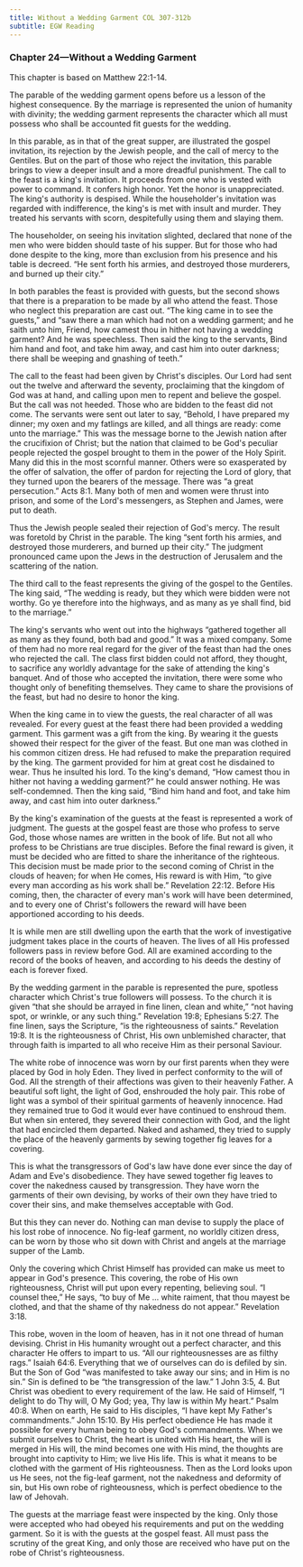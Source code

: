 ```yaml
---
title: Without a Wedding Garment COL 307-312b
subtitle: EGW Reading
---
```


### Chapter 24—Without a Wedding Garment

This chapter is based on Matthew 22:1-14.

The parable of the wedding garment opens before us a lesson of the highest consequence. By the marriage is represented the union of humanity with divinity; the wedding garment represents the character which all must possess who shall be accounted fit guests for the wedding.

In this parable, as in that of the great supper, are illustrated the gospel invitation, its rejection by the Jewish people, and the call of mercy to the Gentiles. But on the part of those who reject the invitation, this parable brings to view a deeper insult and a more dreadful punishment. The call to the feast is a king's invitation. It proceeds from one who is vested with power to command. It confers high honor. Yet the honor is unappreciated. The king's authority is despised. While the householder's invitation was regarded with indifference, the king's is met with insult and murder. They treated his servants with scorn, despitefully using them and slaying them.

The householder, on seeing his invitation slighted, declared that none of the men who were bidden should taste of his supper. But for those who had done despite to the king, more than exclusion from his presence and his table is decreed. “He sent forth his armies, and destroyed those murderers, and burned up their city.”

In both parables the feast is provided with guests, but the second shows that there is a preparation to be made by all who attend the feast. Those who neglect this preparation are cast out. “The king came in to see the guests,” and “saw there a man which had not on a wedding garment; and he saith unto him, Friend, how camest thou in hither not having a wedding garment? And he was speechless. Then said the king to the servants, Bind him hand and foot, and take him away, and cast him into outer darkness; there shall be weeping and gnashing of teeth.”

The call to the feast had been given by Christ's disciples. Our Lord had sent out the twelve and afterward the seventy, proclaiming that the kingdom of God was at hand, and calling upon men to repent and believe the gospel. But the call was not heeded. Those who are bidden to the feast did not come. The servants were sent out later to say, “Behold, I have prepared my dinner; my oxen and my fatlings are killed, and all things are ready: come unto the marriage.” This was the message borne to the Jewish nation after the crucifixion of Christ; but the nation that claimed to be God's peculiar people rejected the gospel brought to them in the power of the Holy Spirit. Many did this in the most scornful manner. Others were so exasperated by the offer of salvation, the offer of pardon for rejecting the Lord of glory, that they turned upon the bearers of the message. There was “a great persecution.” Acts 8:1. Many both of men and women were thrust into prison, and some of the Lord's messengers, as Stephen and James, were put to death.

Thus the Jewish people sealed their rejection of God's mercy. The result was foretold by Christ in the parable. The king “sent forth his armies, and destroyed those murderers, and burned up their city.” The judgment pronounced came upon the Jews in the destruction of Jerusalem and the scattering of the nation.

The third call to the feast represents the giving of the gospel to the Gentiles. The king said, “The wedding is ready, but they which were bidden were not worthy. Go ye therefore into the highways, and as many as ye shall find, bid to the marriage.”

The king's servants who went out into the highways “gathered together all as many as they found, both bad and good.” It was a mixed company. Some of them had no more real regard for the giver of the feast than had the ones who rejected the call. The class first bidden could not afford, they thought, to sacrifice any worldly advantage for the sake of attending the king's banquet. And of those who accepted the invitation, there were some who thought only of benefiting themselves. They came to share the provisions of the feast, but had no desire to honor the king.

When the king came in to view the guests, the real character of all was revealed. For every guest at the feast there had been provided a wedding garment. This garment was a gift from the king. By wearing it the guests showed their respect for the giver of the feast. But one man was clothed in his common citizen dress. He had refused to make the preparation required by the king. The garment provided for him at great cost he disdained to wear. Thus he insulted his lord. To the king's demand, “How camest thou in hither not having a wedding garment?” he could answer nothing. He was self-condemned. Then the king said, “Bind him hand and foot, and take him away, and cast him into outer darkness.”

By the king's examination of the guests at the feast is represented a work of judgment. The guests at the gospel feast are those who profess to serve God, those whose names are written in the book of life. But not all who profess to be Christians are true disciples. Before the final reward is given, it must be decided who are fitted to share the inheritance of the righteous. This decision must be made prior to the second coming of Christ in the clouds of heaven; for when He comes, His reward is with Him, “to give every man according as his work shall be.” Revelation 22:12. Before His coming, then, the character of every man's work will have been determined, and to every one of Christ's followers the reward will have been apportioned according to his deeds.

It is while men are still dwelling upon the earth that the work of investigative judgment takes place in the courts of heaven. The lives of all His professed followers pass in review before God. All are examined according to the record of the books of heaven, and according to his deeds the destiny of each is forever fixed.

By the wedding garment in the parable is represented the pure, spotless character which Christ's true followers will possess. To the church it is given “that she should be arrayed in fine linen, clean and white,” “not having spot, or wrinkle, or any such thing.” Revelation 19:8; Ephesians 5:27. The fine linen, says the Scripture, “is the righteousness of saints.” Revelation 19:8. It is the righteousness of Christ, His own unblemished character, that through faith is imparted to all who receive Him as their personal Saviour.

The white robe of innocence was worn by our first parents when they were placed by God in holy Eden. They lived in perfect conformity to the will of God. All the strength of their affections was given to their heavenly Father. A beautiful soft light, the light of God, enshrouded the holy pair. This robe of light was a symbol of their spiritual garments of heavenly innocence. Had they remained true to God it would ever have continued to enshroud them. But when sin entered, they severed their connection with God, and the light that had encircled them departed. Naked and ashamed, they tried to supply the place of the heavenly garments by sewing together fig leaves for a covering.

This is what the transgressors of God's law have done ever since the day of Adam and Eve's disobedience. They have sewed together fig leaves to cover the nakedness caused by transgression. They have worn the garments of their own devising, by works of their own they have tried to cover their sins, and make themselves acceptable with God.

But this they can never do. Nothing can man devise to supply the place of his lost robe of innocence. No fig-leaf garment, no worldly citizen dress, can be worn by those who sit down with Christ and angels at the marriage supper of the Lamb.

Only the covering which Christ Himself has provided can make us meet to appear in God's presence. This covering, the robe of His own righteousness, Christ will put upon every repenting, believing soul. “I counsel thee,” He says, “to buy of Me ... white raiment, that thou mayest be clothed, and that the shame of thy nakedness do not appear.” Revelation 3:18.

This robe, woven in the loom of heaven, has in it not one thread of human devising. Christ in His humanity wrought out a perfect character, and this character He offers to impart to us. “All our righteousnesses are as filthy rags.” Isaiah 64:6. Everything that we of ourselves can do is defiled by sin. But the Son of God “was manifested to take away our sins; and in Him is no sin.” Sin is defined to be “the transgression of the law.” 1 John 3:5, 4. But Christ was obedient to every requirement of the law. He said of Himself, “I delight to do Thy will, O My God; yea, Thy law is within My heart.” Psalm 40:8. When on earth, He said to His disciples, “I have kept My Father's commandments.” John 15:10. By His perfect obedience He has made it possible for every human being to obey God's commandments. When we submit ourselves to Christ, the heart is united with His heart, the will is merged in His will, the mind becomes one with His mind, the thoughts are brought into captivity to Him; we live His life. This is what it means to be clothed with the garment of His righteousness. Then as the Lord looks upon us He sees, not the fig-leaf garment, not the nakedness and deformity of sin, but His own robe of righteousness, which is perfect obedience to the law of Jehovah.

The guests at the marriage feast were inspected by the king. Only those were accepted who had obeyed his requirements and put on the wedding garment. So it is with the guests at the gospel feast. All must pass the scrutiny of the great King, and only those are received who have put on the robe of Christ's righteousness.